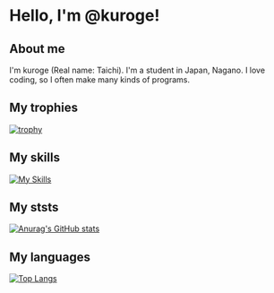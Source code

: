# Hello, I'm @kuroge!

## About me
I'm kuroge (Real name: Taichi). I'm a student in Japan, Nagano. I love coding, so I often make many kinds of programs.

## My trophies
[![trophy](https://github-profile-trophy.vercel.app/?username=kurogee)](https://github.com/kurogee/github-profile-trophy)

## My skills
[![My Skills](https://skillicons.dev/icons?i=html,css,js,python,go,php)](https://skillicons.dev)

## My ststs
[![Anurag's GitHub stats](https://github-readme-stats.vercel.app/api?username=kurogee)](https://github.com/anuraghazra/github-readme-stats)

## My languages
[![Top Langs](https://github-readme-stats.vercel.app/api/top-langs/?username=kurogee)](https://github.com/anuraghazra/github-readme-stats)
